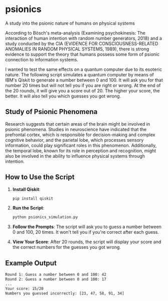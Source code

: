 # psionics
A study into the psionic nature of humans on physical systems

According to Bösch's meta-analysis (Examining psychokinesis: The interaction of human intention with random number generators, 2018) and a study conducted by the CIA (EVIDENCE FOR CONSCIOUSNESS-RELATED ANOMALIES IN RANDOM PHYSICAL SYSTEMS, 1989), there is strong evidence to support the theory that humans possess some form of psionic connection to information systems.

I wanted to test the same effects on a quantum computer due to its esoteric nature. The following script simulates a quantum computer by means of IBM's Qiskit to generate a number between 0 and 100. It will ask you for that number 20 times but will not tell you if you are right or wrong. At the end of the 20 rounds, it will give you a score out of 20. The higher your score, the better. It will also tell you which guesses you got wrong.

## Study of Psionic Phenomena

Research suggests that certain areas of the brain might be involved in psionic phenomena. Studies in neuroscience have indicated that the prefrontal cortex, which is responsible for decision-making and complex cognitive behavior, and the parietal lobe, which processes sensory information, could play significant roles in this phenomenon. Additionally, the temporal lobe, known for its role in perception and recognition, might also be involved in the ability to influence physical systems through intention.

## How to Use the Script

1. **Install Qiskit**:
    ```sh
    pip install qiskit
    ```

2. **Run the Script**:
    ```sh
    python psionics_simulation.py
    ```

3. **Follow the Prompts**: The script will ask you to guess a number between 0 and 100, 20 times. It won't tell you if you're correct after each guess.

4. **View Your Score**: After 20 rounds, the script will display your score and the correct numbers for the guesses you got wrong.

## Example Output

```sh
Round 1: Guess a number between 0 and 100: 42
Round 2: Guess a number between 0 and 100: 17
...
Your score: 15/20
Numbers you guessed incorrectly: [23, 47, 58, 91, 34]
